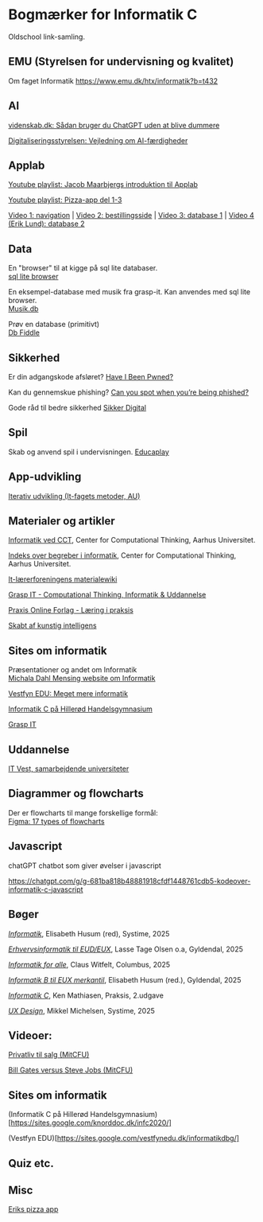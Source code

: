 # Bogmærker for Informatik C
Oldschool link-samling.

## EMU (Styrelsen for undervisning og kvalitet)
Om faget Informatik
https://www.emu.dk/htx/informatik?b=t432

## AI 
[videnskab.dk: Sådan bruger du ChatGPT uden at blive dummere](https://videnskab.dk/teknologi/saadan-bruger-du-chatgpt-uden-at-blive-dummere)

[Digitaliseringsstyrelsen: Vejledning om AI-færdigheder](https://digst.dk/sikkerhed/digitale-tilsyn/ai-forordningen/reglerne-i-ai-forordningen/vejledning-om-ai-faerdigheder)

## Applab
[Youtube playlist: Jacob Maarbjergs introduktion til Applab](https://www.youtube.com/playlist?list=PLD5gsXPEdTcWvXyz21blLSrQz4c_3CuFA)

[Youtube playlist: Pizza-app del 1-3](https://youtube.com/playlist?list=PLDXKPfrQntrlzo5pXG-8t2MxcseVqyFjw)

[Video 1: navigation](https://www.youtube.com/watch?v=wIf8kbZ3T6c) | 
[Video 2: bestillingsside](https://www.youtube.com/watch?v=YZ984FozPgM) |
[Video 3: database 1](https://www.youtube.com/watch?v=Kxvh44IngiE) |
[Video 4 (Erik Lund): database 2](https://www.youtube.com/watch?v=CSGiIMT5j3s)

## Data

En "browser" til at kigge på sql lite databaser.  
[sql lite browser](https://sqlitebrowser.org/dl/)

En eksempel-database med musik fra grasp-it. Kan anvendes med sql lite browser.  
[Musik.db](https://graspit.dk/wp-content/uploads/2021/11/Modellering-og-Data.zip)

Prøv en database (primitivt)  
[Db Fiddle](https://www.db-fiddle.com/)

## Sikkerhed
Er din adgangskode afsløret? [Have I Been Pwned?](https://haveibeenpwned.com)

Kan du gennemskue phishing? [Can you spot when you’re being phished?](https://phishingquiz.withgoogle.com)

Gode råd til bedre sikkerhed [Sikker Digital](https://www.sikkerdigital.dk/borger)

## Spil
Skab og anvend spil i undervisningen.
[Educaplay](https://www.educaplay.com/)

## App-udvikling
[Iterativ udvikling (It-­fagets metoder, AU)](https://informationsteknologi.wdfiles.com/local--files/fagets-metoder/it-fagets%20metoder%20v0.3.pdf)

## Materialer og artikler
[Informatik ved CCT](https://cloud.cct.au.dk/wiki/index.php%3Ftitle=Forl%C3%B8bsbeskrivelser-Informatik.html), Center for Computational Thinking, Aarhus Universitet.

[Indeks over begreber i informatik](https://cloud.cct.au.dk/wiki/index.php%3Ftitle=Category:Leksikon.html), Center for Computational Thinking, Aarhus Universitet.

[It-lærerforeningens materialewiki](https://informationsteknologi.wikidot.com/)

[Grasp IT - Computational Thinking, Informatik & Uddannelse](https://graspit.dk/dialog-og-inspiration/)

[Praxis Online Forlag - Læring i praksis](https://online.praxis.dk)  

[Skabt af kunstig intelligens](https://www.skabtafenkunstigintelligens.dk)

## Sites om informatik
Præsentationer og andet om Informatik  
[Michala Dahl Mensing website om Informatik](https://mdmensing.dk)

[Vestfyn EDU: Meget mere informatik](https://sites.google.com/vestfynedu.dk/informatikdbg/)

[Informatik C på Hillerød Handelsgymnasium](https://sites.google.com/knorddoc.dk/infc2020/)

[Grasp IT](https://graspit.dk/category/informatik/)

## Uddannelse 
[IT Vest, samarbejdende universiteter](https://www.it-vest.dk/aktiviteter/informatik-i-alle-uddannelser/informatik-baggrundsinformation-og-ressourcer)



## Diagrammer og flowcharts

Der er flowcharts til mange forskellige formål:  
[Figma: 17 types of flowcharts](https://www.figma.com/resource-library/types-of-flow-charts/)


## Javascript
chatGPT chatbot som giver øvelser i javascript

https://chatgpt.com/g/g-681ba818b48881918cfdf1448761cdb5-kodeover-informatik-c-javascript

## Bøger
[*Informatik*](https://informatik.systime.dk), Elisabeth Husum (red), Systime, 2025

[*Erhvervsinformatik til EUD/EUX*](https://erhvervsinformatik.systime.dk), Lasse Tage Olsen o.a, Gyldendal, 2025

[*Informatik for alle*](https://informatikforalle.ibog.forlagetcolumbus.dk), Claus Witfelt, Columbus, 2025

[*Informatik B til EUX merkantil*](https://informatikbeux.systime.dk), Elisabeth Husum (red.), Gyldendal, 2025

[*Informatik C*](https://informatik-c-2.praxis.dk), Ken Mathiasen, Praksis, 2.udgave

[ *UX Design*](https://uxdesign.systime.dk), Mikkel Michelsen, Systime, 2025

## Videoer:

[Privatliv til salg (MitCFU)](https://mitcfu.dk/Search?s=titel%3A%20Privatliv%20til%20salg&mode=-1)

[Bill Gates versus Steve Jobs (MitCFU)](https://mitcfu.dk/MaterialeInfo/?faust=TV0000036964&s=43507995&n=1&o=hits)

## Sites om informatik
(Informatik C på Hillerød Handelsgymnasium)[https://sites.google.com/knorddoc.dk/infc2020/]

(Vestfyn EDU)[https://sites.google.com/vestfynedu.dk/informatikdbg/]



## Quiz etc.

## Misc
[Eriks pizza app](https://studio.code.org/projects/applab/1kuaq_lckqjycwVUcfSYpok1Bi-Nmi_S3-NOMhYBDgk)
